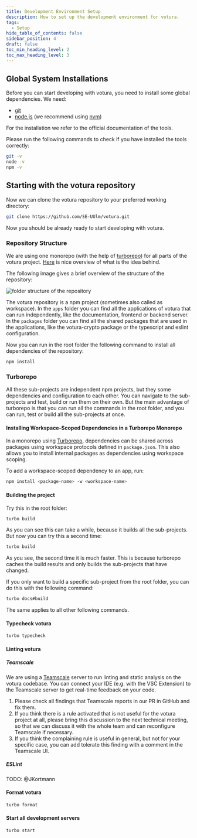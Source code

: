 ```yaml
---
title: Development Environment Setup
description: How to set up the development environment for votura.
tags:
  - Setup
hide_table_of_contents: false
sidebar_position: 4
draft: false
toc_min_heading_level: 2
toc_max_heading_level: 3
---
```


## Global System Installations

Before you can start developing with votura, you need to install some global dependencies.
We need:

- [git](https://git-scm.com/)
- [node.js](https://nodejs.org/en/) (we recommend using [nvm](https://github.com/nvm-sh/nvm))

For the installation we refer to the official documentation of the tools.

Please run the following commands to check if you have installed the tools correctly:

```bash
git -v
node -v
npm -v
```

## Starting with the votura repository

Now we can clone the votura repository to your preferred working directory:

```bash
git clone https://github.com/SE-UUlm/votura.git
```

Now you should be already ready to start developing with votura.

### Repository Structure

We are using one monorepo (with the help of [turborepo](https://turborepo.com)) for all parts of the votura project.
[Here](https://monorepo.tools) is nice overview of what is the idea behind.

The following image gives a brief overview of the structure of the repository:

![folder structure of the repository](../../static/uml/repoStructure.svg)

The votura repository is a npm project (sometimes also called as workspace).
In the `apps` folder you can find all the applications of votura that can run independently, like the documentation,
frontend or backend server.
In the `packages` folder you can find all the shared packages that are used in the applications, like the votura-crypto
package or the typescript and eslint configuration.

Now you can run in the root folder the following command to install all dependencies of the repository:

```bash
npm install
```

### Turborepo

All these sub-projects are independent npm projects, but they some dependencies and configuration to each other.
You can navigate to the sub-projects and test, build or run them on their own.
But the main advantage of turborepo is that you can run all the commands in the root folder, and you can run, test or
build all the sub-projects at once.

#### Installing Workspace-Scoped Dependencies in a Turborepo Monorepo

In a monorepo using [Turborepo](https://turborepo.com/), dependencies can be shared across packages using workspace
protocols defined in `package.json`. This also allows you to install internal packages as dependencies using workspace
scoping.

To add a workspace-scoped dependency to an app, run:

```bash
npm install <package-name> -w <workspace-name>
```

#### Building the project

Try this in the root folder:

```bash
turbo build
```

As you can see this can take a while, because it builds all the sub-projects.
But now you can try this a second time:

```bash
turbo build
```

As you see, the second time it is much faster.
This is because turborepo caches the build results and only builds the sub-projects that have changed.

If you only want to build a specific sub-project from the root folder, you can do this with the following command:

```bash
turbo docs#build
```

The same applies to all other following commands.

#### Typecheck votura

```bash
turbo typecheck
```

#### Linting votura

##### Teamscale

We are using a [Teamscale](https://exia.informatik.uni-ulm.de/teamscale) server to run linting and static analysis on the votura codebase.
You can connect your IDE (e.g. with the VSC Extension) to the Teamscale server to get real-time feedback on your code.

1. Please check all findings that Teamscale reports in our PR in GitHub and fix them.
2. If you think there is a rule activated that is not useful for the votura project at all, please bring this discussion to the next technical meeting, so that we can discuss it with the whole team and can reconfigure Teamscale if necessary.
3. If you think the complaining rule is useful in general, but not for your specific case, you can add tolerate this finding with a comment in the Teamscale UI.

##### ESLint

TODO: @JKortmann

#### Format votura

```bash
turbo format
```

#### Start all development servers

```bash
turbo start
```
